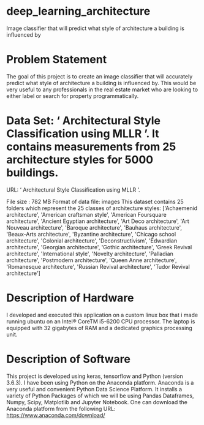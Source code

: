 # deep_learning_architecture
Image classifier that will predict what style of architecture a building is influenced by

# Problem Statement

The goal of this project  is to create an image classifier that will accurately predict what style of architecture a building
is influenced by. This would be very useful to any professionals in the real estate market who are looking to either label or search for property programmatically.


# Data Set:  ‘ Architectural Style Classification using MLLR ’. It contains measurements from 25 architecture styles for 5000 buildings.
URL: ‘ Architectural Style Classification using MLLR ’.

File size :  782 MB Format of data file: images
This dataset contains 25 folders which represent the 25 classes of  architecture styles:
['Achaemenid architecture', 'American craftsman style', 'American Foursquare architecture', 'Ancient Egyptian architecture',
'Art Deco architecture',
'Art Nouveau architecture', 'Baroque architecture', 'Bauhaus architecture', 'Beaux-Arts architecture', 'Byzantine architecture', 'Chicago school architecture', 'Colonial architecture', 'Deconstructivism', 'Edwardian architecture', 'Georgian architecture', 'Gothic architecture',
'Greek Revival architecture', 'International style',
'Novelty architecture', 'Palladian architecture', 'Postmodern architecture', 'Queen Anne architecture', 'Romanesque architecture', 'Russian Revival architecture', 'Tudor Revival architecture']

# Description of Hardware

I developed and executed this application on a custom linux box that i made running ubuntu on an Intel® CoreTM i5-6200 CPU processor. The laptop is equipped with 32 gigabytes of RAM and a dedicated graphics processing unit.
 
# Description of Software

This project is developed using keras, tensorflow and Python (version 3.6.3). I have been using Python on the Anaconda platform. Anaconda is a very useful and convenient Python Data Science Platform. It installs a variety of Python Packages of which we will be using Pandas Dataframes, Numpy, Scipy, Matplotlib and Jupyter Notebook. One can download the Anaconda platform from the following URL:
https://www.anaconda.com/download/


